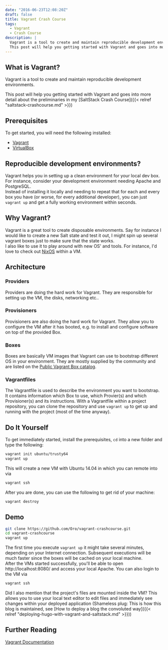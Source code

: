 ```yaml
---
date: "2016-06-23T12:08:20Z"
draft: false
title: Vagrant Crash Course
tags:
  - Vagrant
  - Crash Course
description: |
  Vagrant is a tool to create and maintain reproducible development environments.
  This post will help you getting started with Vagrant and goes into more detail about the preliminaries in my SaltStack Crash Course.
---
```


## What is Vagrant?
Vagrant is a tool to create and maintain reproducible development environments.

This post will help you getting started with Vagrant and goes into more detail about the preliminaries in my [SaltStack Crash Course]({{< relref "saltstack-crashcourse.md" >}})
<!--more-->

## Prerequisites
To get started, you will need the following installed:

- [Vagrant](https://www.vagrantup.com/)
- [VirtualBox](https://www.virtualbox.org/)

## Reproducible development environments?
Vagrant helps you in setting up a clean environment for your local dev box.
For instance, consider your development environment needing Apache and PostgreSQL.  
Instead of installing it locally and needing to repeat that for each and every box you have (or worse, for every additional developer), you can just `vagrant up` and get a fully working environment within seconds.

## Why Vagrant?

Vagrant is a great tool to create disposable environments. Say for instance I would like to create a new Salt state and test it out, I might spin up several vagrant boxes just to make sure that the state works.  
I also like to use it to play around with new OS' and tools. For instance, I'd love to check out [NixOS](https://nixos.org/wiki/Vagrant_boxes) within a VM.

## Architecture
### Providers

Providers are doing the hard work for Vagrant. They are responsible for setting up the VM, the disks, networking etc.. 

### Provisioners

Provisioners are also doing the hard work for Vagrant. They allow you to configure the VM after it has booted, e.g. to install and configure software on top of the provided Box.

### Boxes

Boxes are basically VM images that Vagrant can use to bootstrap different OS in your environment. They are mostly supplied by the community and are listed on the [Public Vagrant Box catalog](https://atlas.hashicorp.com/boxes/search).

### Vagrantfiles

The Vagrantfile is used to describe the environment you want to bootstrap. It contains information which Box to use, which Provier(s) and which Provisioner(s) and its instructions. With a Vagrantfile within a project repository, you can clone the repository and use `vagrant up` to get up and running with the project (most of the time anyway).

## Do It Yourself
To get immediately started, install the prerequisites, `cd` into a new folder and type the following:
```bash
vagrant init ubuntu/trusty64
vagrant up
```
This will create a new VM with Ubuntu 14.04 in which you can remote into via
```bash
vagrant ssh
```
After you are done, you can use the following to get rid of your machine:
```bash
vagrant destroy
```

## Demo
```bash
git clone https://github.com/Oro/vagrant-crashcourse.git
cd vagrant-crashcourse
vagrant up
```

The first time you execute `vagrant up` it might take several minutes, depending on your Internet connection. Subsequent executions will be much faster since the boxes will be cached on your local machine.  
After the VMs started successfully, you'll be able to open http://localhost:8080/ and access your local Apache. You can also login to the VM via
```bash
vagrant ssh
```

Did I also mention that the project's files are mounted inside the VM? This allows you to use your local text editor to edit files and immediately see changes within your deployed application (Shameless plug: This is how this blog is maintained, see [How to deploy a blog the convoluted way]({{< relref "deploying-hugo-with-vagrant-and-saltstack.md" >}}))
## Further Reading
[Vagrant Documentation](https://www.vagrantup.com/docs/)

